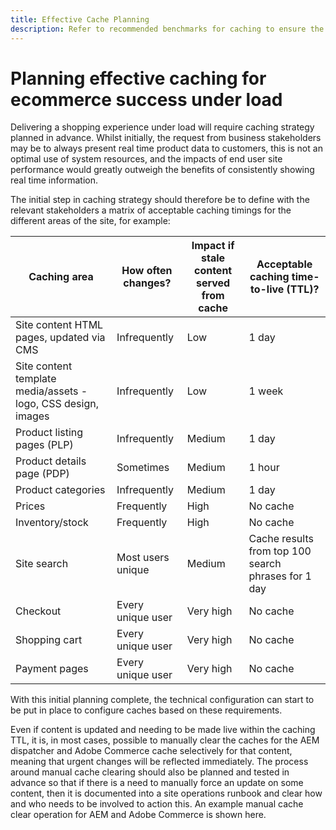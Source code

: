 ```yaml
---
title: Effective Cache Planning
description: Refer to recommended benchmarks for caching to ensure the success of your site under load.
---
```


# Planning effective caching for ecommerce success under load

Delivering a shopping experience under load will require caching strategy planned in advance. Whilst initially, the request from business stakeholders may be to always present real time product data to customers, this is not an optimal use of system resources, and the impacts of end user site performance would greatly outweigh the benefits of consistently showing real time information.

The initial step in caching strategy should therefore be to define with the relevant stakeholders a matrix of acceptable caching timings for the different areas of the site, for example:

| Caching area                                                  | How often changes? | Impact if stale content served from cache | Acceptable caching time-to-live (TTL)?              |
|---------------------------------------------------------------|--------------------|-------------------------------------------|-----------------------------------------------------|
| Site content HTML pages, updated via CMS                      | Infrequently       | Low                                       | 1 day                                               |
| Site content template media/assets - logo, CSS design, images | Infrequently       | Low                                       | 1 week                                              |
| Product listing pages (PLP)                                   | Infrequently       | Medium                                    | 1 day                                               |
| Product details page (PDP)                                    | Sometimes          | Medium                                    | 1 hour                                              |
| Product categories                                            | Infrequently       | Medium                                    | 1 day                                               |
| Prices                                                        | Frequently         | High                                      | No cache                                            |
| Inventory/stock                                               | Frequently         | High                                      | No cache                                            |
| Site search                                                   | Most users unique  | Medium                                    | Cache results from top 100 search phrases for 1 day |
| Checkout                                                      | Every unique user  | Very high                                 | No cache                                            |
| Shopping cart                                                 | Every unique user  | Very high                                 | No cache                                            |
| Payment pages                                                 | Every unique user  | Very high                                 | No cache                                            |

With this initial planning complete, the technical configuration can start to be put in place to configure caches based on these requirements.

Even if content is updated and needing to be made live within the caching TTL, it is, in most cases, possible to manually clear the caches for the AEM dispatcher and Adobe Commerce cache selectively for that content, meaning that urgent changes will be reflected immediately. The process around manual cache clearing should also be planned and tested in advance so that if there is a need to manually force an update on some content, then it is documented into a site operations runbook and clear how and who needs to be involved to action this. An example manual cache clear operation for AEM and Adobe Commerce is shown here.
